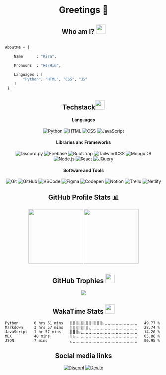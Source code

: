 <h1 align="center"> Greetings 👋</h1>

<h2 align="center"> Who am I? <img src="https://cdn.discordapp.com/emojis/886788754403119114.png?size=100" width="30px"></h2>

```python

AboutMe = {

    Name      : "Kira",

    Pronouns  : "He/Him",

    Languages : [
        "Python", "HTML", "CSS", "JS"
    ]
 }
 ```

<div align="center">
    <h2>Techstack<img src="https://cdn.discordapp.com/emojis/886120813969956875.png?size=100" width="30px"></h2>
    <h4>Languages</h4>
    <img alt="Python" src="https://img.shields.io/badge/-python-ffd43b?style=for-the-badge&labelColor=306998&logo=python&logoColor=white">
    <img alt="HTML" src="https://img.shields.io/badge/-html 5-orange?style=for-the-badge&labelColor=orange&logo=html5&logoColor=white">
    <img alt="CSS" src="https://img.shields.io/badge/-css 3-blue?style=for-the-badge&labelColor=blue&logo=css3&logoColor=white"</h2>
    <img alt="JavaScript" src="https://img.shields.io/badge/-javascript-F0DB4F?style=for-the-badge&labelColor=F0DB4F&logo=javascript&logoColor=black">
    <h4>Libraries and Frameworks</h4>
    <img alt="Discord.py" src="https://img.shields.io/badge/-discord.py-7289da?style=for-the-badge&labelColor=7289da&logo=discord&logoColor=white">
    <img alt="Firebase" src="https://img.shields.io/badge/-firebase-black?style=for-the-badge&labelColor=black&logo=firebase&logoColor=ffa611" >
    <img alt="Bootstrap" src="https://camo.githubusercontent.com/e263934e2ca58b1813bb30e40796d5a3f8e6f289a8b821141b59d2a446087055/68747470733a2f2f696d672e736869656c64732e696f2f62616467652f2d626f6f7473747261702d3630324335303f7374796c653d666f722d7468652d6261646765266c6162656c436f6c6f723d363032433530266c6f676f3d626f6f747374726170266c6f676f436f6c6f723d7768697465">
    <img alt="TailwindCSS" src="https://img.shields.io/badge/tailwindcss-%2338B2AC.svg?style=for-the-badge&logo=tailwind-css&logoColor=white">
    <img alt="MongoDB" src="https://img.shields.io/badge/MongoDB-%234ea94b.svg?style=for-the-badge&logo=mongodb&logoColor=white">
    <img alt="Node.js" src="https://img.shields.io/badge/node.js-6DA55F?style=for-the-badge&logo=node.js&logoColor=white">
    <img alt="React" src="https://img.shields.io/badge/react-%2320232a.svg?style=for-the-badge&logo=react&logoColor=%2361DAFB">
    <img alt="JQuery" src="https://img.shields.io/badge/jquery-%230769AD.svg?style=for-the-badge&logo=jquery&logoColor=white">
    <h4>Software and Tools</h4>
    <img alt="Git" src="https://img.shields.io/badge/-git-orange?style=for-the-badge&labelColor=orange&logo=git&logoColor=black">
    <img alt="GitHub" src="https://img.shields.io/badge/-github-whitesmoke?style=for-the-badge&labelColor=whitesmoke&logo=github&logoColor=black">
    <img alt="VSCode" src="https://img.shields.io/badge/-vs code-2c2f33?style=for-the-badge&labelColor=2c2f33&logo=visualstudiocode&logoColor=blue">
    <img alt="Figma" src="https://img.shields.io/badge/figma-%23F24E1E.svg?style=for-the-badge&logo=figma&logoColor=white">
    <img alt="Codepen" src="https://img.shields.io/badge/CodePen-white?style=for-the-badge&logo=codepen&logoColor=black">
    <img alt="Notion" src="https://img.shields.io/badge/Notion-%23000000.svg?style=for-the-badge&logo=notion&logoColor=white">
    <img alt="Trello" src="https://img.shields.io/badge/Trello-%23026AA7.svg?style=for-the-badge&logo=Trello&logoColor=white">
    <img alt="Netlify" src="https://img.shields.io/badge/netlify-%23000000.svg?style=for-the-badge&logo=netlify&logoColor=#00C7B7">
</div>
<div align="center">
    <h2>GitHub Profile Stats 📊</h2>
    <img src="https://github-readme-stats.vercel.app/api?username=Kira272921&show_icons=true&title_color=fff&icon_color=79ff97&text_color=9f9f9f&bg_color=151515&count_private=true&hide_border=true" height="175px">
    <img src="https://github-readme-streak-stats.herokuapp.com/?user=Kira272921&show_icons=true&hide_border=true&theme=dark" height="175px">
    <h2>GitHub Trophies <img src="https://cdn.discordapp.com/emojis/866705355684577290.png?v=1" width="30px"></h2>
    <img src="https://github-profile-trophy.vercel.app/?username=Kira272921&theme=onedark&no-frame=true&no-bg=true&theme=discord">
</div>

<h2 align="center">WakaTime Stats <img src="https://cdn.discordapp.com/emojis/903871632102281266.png?size=100" width="30px"></h2>

<!--START_SECTION:waka-->
```text
Python       6 hrs 51 mins   ⣿⣿⣿⣿⣿⣿⣿⣿⣿⣿⣿⣿⣦⣀⣀⣀⣀⣀⣀⣀⣀⣀⣀⣀⣀   49.77 % 
Markdown     3 hrs 57 mins   ⣿⣿⣿⣿⣿⣿⣿⣄⣀⣀⣀⣀⣀⣀⣀⣀⣀⣀⣀⣀⣀⣀⣀⣀⣀   28.74 % 
JavaScript   1 hr 57 mins    ⣿⣿⣿⣦⣀⣀⣀⣀⣀⣀⣀⣀⣀⣀⣀⣀⣀⣀⣀⣀⣀⣀⣀⣀⣀   14.20 % 
MDX          48 mins         ⣿⣦⣀⣀⣀⣀⣀⣀⣀⣀⣀⣀⣀⣀⣀⣀⣀⣀⣀⣀⣀⣀⣀⣀⣀   05.86 % 
JSON         7 mins          ⣄⣀⣀⣀⣀⣀⣀⣀⣀⣀⣀⣀⣀⣀⣀⣀⣀⣀⣀⣀⣀⣀⣀⣀⣀   00.95 % 
```
<!--END_SECTION:waka-->

<div align=center>
<h2>Social media links</h2>
  
[![Discord](https://img.shields.io/badge/-DISCORD-informational?style=for-the-badge&logo=discord&logoColor=23272a&color=7289da)](https://discord.gg/4EDmwmzXzN)
[![Dev.to](https://img.shields.io/badge/dev.to-0A0A0A?style=for-the-badge&logo=dev.to&logoColor=white)](https://dev.to/kira272921)
</div>
